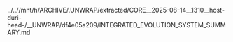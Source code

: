 ../..//mnt/h/ARCHIVE/.UNWRAP/extracted/CORE__2025-08-14__1310__host-duri-head-/__UNWRAP/df4e05a209/INTEGRATED_EVOLUTION_SYSTEM_SUMMARY.md